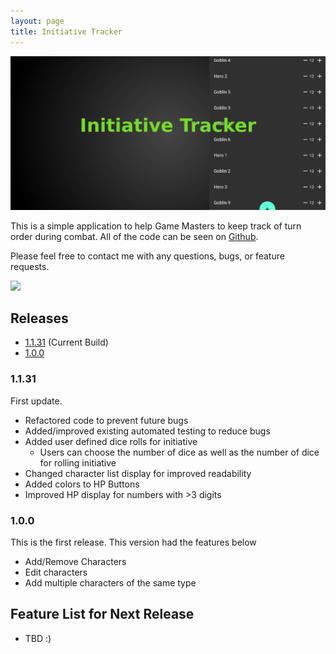 ```yaml
---
layout: page
title: Initiative Tracker
---
```




![](https://github.com/tsonnen/InitiativeTracker/raw/master/images/Initiative%20Tracker-feature-graphic.png)


This is a simple application to help Game Masters to keep track of turn order during combat. All of the code can be seen on <a href="https://github.com/tsonnen/InitiativeTracker">Github</a>. 

Please feel free to contact me with any questions, bugs, or feature requests.

<a href="https://play.google.com/store/apps/details?id=com.tsonnen.initiativetracker"><img src="https://play.google.com/intl/en_us/badges/images/generic/en_badge_web_generic.png" width="200"></a>

## Releases
* [1.1.31](#1131) (Current Build)
* [1.0.0](#100)

### 1.1.31
First update.
* Refactored code to prevent future bugs
* Added/improved existing automated testing to reduce bugs
* Added user defined dice rolls for initiative
    * Users can choose the number of dice as well as the number of dice 
    for rolling initiative
* Changed character list display for improved readability
* Added colors to HP Buttons
* Improved HP display for numbers with >3 digits


### 1.0.0
This is the first release. This version had the features below
* Add/Remove Characters
* Edit characters
* Add multiple characters of the same type


## Feature List for Next Release
* TBD :)